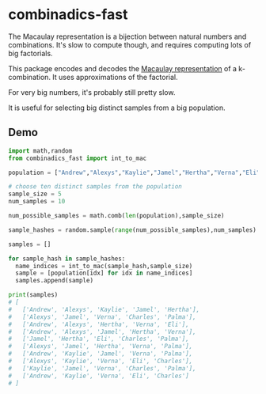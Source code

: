 # combinadics-fast

The Macaulay representation is a bijection between natural numbers and combinations. It's slow to compute though, and requires computing lots of big factorials.

This package encodes and decodes the [Macaulay representation](https://en.wikipedia.org/wiki/Macaulay_representation_of_an_integer) of a k-combination. It uses approximations of the factorial.

For very big numbers, it's probably still pretty slow.

It is useful for selecting big distinct samples from a big population.

## Demo

```py
import math,random
from combinadics_fast import int_to_mac

population = ["Andrew","Alexys","Kaylie","Jamel","Hertha","Verna","Eli","Charles","Palma"]

# choose ten distinct samples from the population
sample_size = 5
num_samples = 10

num_possible_samples = math.comb(len(population),sample_size)

sample_hashes = random.sample(range(num_possible_samples),num_samples)

samples = []

for sample_hash in sample_hashes:
  name_indices = int_to_mac(sample_hash,sample_size)
  sample = [population[idx] for idx in name_indices]
  samples.append(sample)

print(samples)
# [
#   ['Andrew', 'Alexys', 'Kaylie', 'Jamel', 'Hertha'],
#   ['Alexys', 'Jamel', 'Verna', 'Charles', 'Palma'],
#   ['Andrew', 'Alexys', 'Hertha', 'Verna', 'Eli'],
#   ['Andrew', 'Alexys', 'Jamel', 'Hertha', 'Verna'], 
#   ['Jamel', 'Hertha', 'Eli', 'Charles', 'Palma'], 
#   ['Alexys', 'Jamel', 'Hertha', 'Verna', 'Palma'], 
#   ['Andrew', 'Kaylie', 'Jamel', 'Verna', 'Palma'], 
#   ['Alexys', 'Kaylie', 'Verna', 'Eli', 'Charles'], 
#   ['Kaylie', 'Jamel', 'Verna', 'Charles', 'Palma'], 
#   ['Andrew', 'Kaylie', 'Verna', 'Eli', 'Charles']
# ]

```
